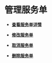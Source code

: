 # 管理服务单<a name="ZH-CN_TOPIC_0098442996"></a>

-   **[查看服务单详情](查看服务单详情.md)**  

-   **[修改服务单](修改服务单.md)**  

-   **[取消服务单](取消服务单.md)**  

-   **[删除服务单](删除服务单.md)**  


